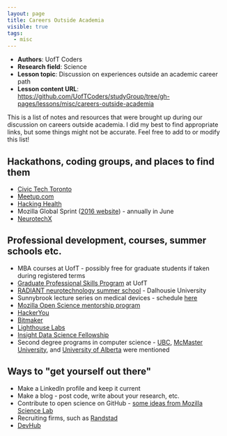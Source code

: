```yaml
---
layout: page
title: Careers Outside Academia
visible: true
tags:
  - misc
---
```


 - **Authors**: UofT Coders
 - **Research field**: Science
 - **Lesson topic**: Discussion on experiences outside an academic career path
 - **Lesson content URL**: <https://github.com/UofTCoders/studyGroup/tree/gh-pages/lessons/misc/careers-outside-academia>

This is a list of notes and resources that were brought up during our discussion on careers outside academia.
I did my best to find appropriate links, but some things might not be accurate. Feel free to add to or modify this list!

## Hackathons, coding groups, and places to find them
* [Civic Tech Toronto](http://civictech.ca/)
* [Meetup.com](https://www.meetup.com/)
* [Hacking Health](https://hackinghealth.ca/city/toronto-canada/)
* Mozilla Global Sprint ([2016 website](https://science.mozilla.org/programs/events/global-sprint-2016)) - annually in June
* [NeurotechX](http://neurotechx.com/)

## Professional development, courses, summer schools etc.
* MBA courses at UofT - possibly free for graduate students if taken during registered terms
* [Graduate Professional Skills Program](https://www.sgs.utoronto.ca/currentstudents/Pages/Professional-Development.aspx) at UofT
* [RADIANT neurotechnology summer school](https://www.dal.ca/dept/radiant-create.html) - Dalhousie University
* Sunnybrook lecture series on medical devices - schedule [here](http://sunnybrook.ca/calendar/?c=4&d=11/17/2016)
* [Mozilla Open Science mentorship program](https://github.com/MozillaFoundation/mentorship-program#mentorship-program)
* [HackerYou](https://github.com/MozillaFoundation/mentorship-program#mentorship-program)
* [Bitmaker](https://bitmaker.co/)
* [Lighthouse Labs](https://lighthouselabs.ca/)
* [Insight Data Science Fellowship](http://insightdatascience.com/)
* Second degree programs in computer science - [UBC](https://www.cs.ubc.ca/students/undergrad/programs/second-degree), [McMaster University](http://academiccalendars.romcmaster.ca/preview_program.php?catoid=7&poid=3965&returnto=563), and  [University of Alberta](https://www.ualberta.ca/computing-science/undergraduate-studies/programs-and-admissions) were mentioned

## Ways to "get yourself out there"
* Make a LinkedIn profile and keep it current
* Make a blog - post code, write about your research, etc.
* Contribute to open science on GitHub - [some ideas from Mozilla Science Lab](https://science.mozilla.org/projects)
* Recruiting firms, such as [Randstad](https://www.randstad.ca/)
* [DevHub](https://www.meetup.com/Devhub/)
